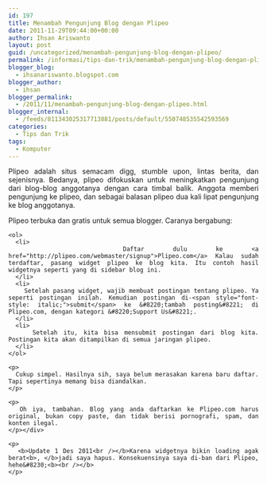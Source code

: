 ```yaml
---
id: 197
title: Menambah Pengunjung Blog dengan Plipeo
date: 2011-11-29T09:44:00+00:00
author: Ihsan Ariswanto
layout: post
guid: /uncategorized/menambah-pengunjung-blog-dengan-plipeo/
permalink: /informasi/tips-dan-trik/menambah-pengunjung-blog-dengan-plipeo/
blogger_blog:
  - ihsanariswanto.blogspot.com
blogger_author:
  - ihsan
blogger_permalink:
  - /2011/11/menambah-pengunjung-blog-dengan-plipeo.html
blogger_internal:
  - /feeds/811343025317713881/posts/default/550748535542593569
categories:
  - Tips dan Trik
tags:
  - Komputer
---
```

<div style="text-align: justify;">
  Plipeo adalah situs semacam digg, stumble upon, lintas berita, dan sejenisnya. Bedanya, plipeo difokuskan untuk meningkatkan pengunjung dari blog-blog anggotanya dengan cara timbal balik. Anggota memberi pengunjung ke plipeo, dan sebagai balasan plipeo dua kali lipat pengunjung ke blog anggotanya. <a name='more'></a></p> 
  
  <p>
    Plipeo terbuka dan gratis untuk semua blogger. Caranya bergabung: 
    
    <ol>
      <li>
        Daftar dulu ke <a href="http://plipeo.com/webmaster/signup">Plipeo.com</a> Kalau sudah terdaftar, pasang widget plipeo ke blog kita. Itu contoh hasil widgetnya seperti yang di sidebar blog ini.
      </li>
      <li>
        Setelah pasang widget, wajib membuat postingan tentang plipeo. Ya seperti postingan inilah. Kemudian postingan di-<span style="font-style: italic;">submit</span> ke &#8220;tambah posting&#8221; di Plipeo.com, dengan kategori &#8220;Support Us&#8221;.
      </li>
      <li>
        Setelah itu, kita bisa mensubmit postingan dari blog kita. Postingan kita akan ditampilkan di semua jaringan plipeo.
      </li>
    </ol>
    
    <p>
      Cukup simpel. Hasilnya sih, saya belum merasakan karena baru daftar. Tapi sepertinya memang bisa diandalkan.
    </p>
    
    <p>
      Oh iya, tambahan. Blog yang anda daftarkan ke Plipeo.com harus original, bukan copy paste, dan tidak berisi pornografi, spam, dan konten ilegal.
    </p></div> 
    
    <p>
      <b>Update 1 Des 2011<br /></b>Karena widgetnya bikin loading agak berat<b>, </b>jadi saya hapus. Konsekuensinya saya di-ban dari Plipeo, hehe&#8230;<b><br /></b>
    </p>